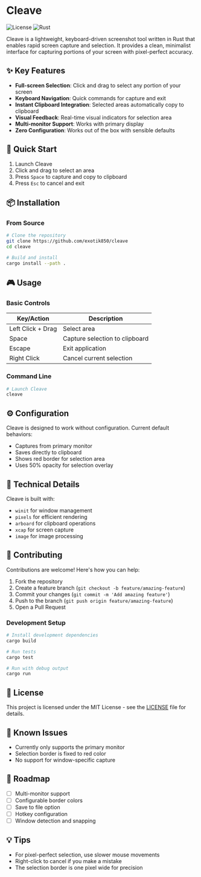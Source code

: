 # Cleave

![License](https://img.shields.io/badge/license-MIT-blue.svg)
![Rust](https://img.shields.io/badge/rust-stable-orange.svg)

Cleave is a lightweight, keyboard-driven screenshot tool written in Rust that enables rapid screen capture and selection. It provides a clean, minimalist interface for capturing portions of your screen with pixel-perfect accuracy.

## ✨ Key Features

- **Full-screen Selection**: Click and drag to select any portion of your screen
- **Keyboard Navigation**: Quick commands for capture and exit
- **Instant Clipboard Integration**: Selected areas automatically copy to clipboard
- **Visual Feedback**: Real-time visual indicators for selection area
- **Multi-monitor Support**: Works with primary display
- **Zero Configuration**: Works out of the box with sensible defaults

## 🚀 Quick Start

1. Launch Cleave
2. Click and drag to select an area
3. Press `Space` to capture and copy to clipboard
4. Press `Esc` to cancel and exit

## 📦 Installation

### From Source

```bash
# Clone the repository
git clone https://github.com/exotik850/cleave
cd cleave

# Build and install
cargo install --path .
```

## 🎮 Usage

### Basic Controls

| Key/Action | Description |
|------------|-------------|
| Left Click + Drag | Select area |
| Space | Capture selection to clipboard |
| Escape | Exit application |
| Right Click | Cancel current selection |

### Command Line

```bash
# Launch Cleave
cleave
```

## ⚙️ Configuration

Cleave is designed to work without configuration. Current default behaviors:

- Captures from primary monitor
- Saves directly to clipboard
- Shows red border for selection area
- Uses 50% opacity for selection overlay

## 🔧 Technical Details

Cleave is built with:
- `winit` for window management
- `pixels` for efficient rendering
- `arboard` for clipboard operations
- `xcap` for screen capture
- `image` for image processing

## 🤝 Contributing

Contributions are welcome! Here's how you can help:

1. Fork the repository
2. Create a feature branch (`git checkout -b feature/amazing-feature`)
3. Commit your changes (`git commit -m 'Add amazing feature'`)
4. Push to the branch (`git push origin feature/amazing-feature`)
5. Open a Pull Request

### Development Setup

```bash
# Install development dependencies
cargo build

# Run tests
cargo test

# Run with debug output
cargo run
```

## 📝 License

This project is licensed under the MIT License - see the [LICENSE](LICENSE) file for details.

## 🐛 Known Issues

- Currently only supports the primary monitor
- Selection border is fixed to red color
- No support for window-specific capture

## 🎯 Roadmap

- [ ] Multi-monitor support
- [ ] Configurable border colors
- [ ] Save to file option
- [ ] Hotkey configuration
- [ ] Window detection and snapping

## 💡 Tips

- For pixel-perfect selection, use slower mouse movements
- Right-click to cancel if you make a mistake
- The selection border is one pixel wide for precision

